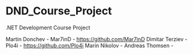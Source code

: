 # DND_Course_Project
.NET Development Course Project

Martin Donchev - Mar7inD - https://github.com/Mar7inD
Dimitar Terziev - Plo4i - https://github.com/Plo4i
Marin Nikolov - 
Andreas Thomsen - 
